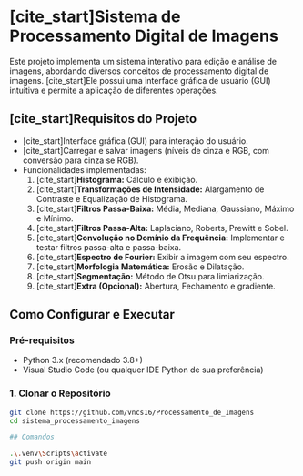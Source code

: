 # [cite_start]Sistema de Processamento Digital de Imagens 

Este projeto implementa um sistema interativo para edição e análise de imagens, abordando diversos conceitos de processamento digital de imagens. [cite_start]Ele possui uma interface gráfica de usuário (GUI) intuitiva e permite a aplicação de diferentes operações. 

## [cite_start]Requisitos do Projeto 

* [cite_start]Interface gráfica (GUI) para interação do usuário. 
* [cite_start]Carregar e salvar imagens (níveis de cinza e RGB, com conversão para cinza se RGB). 
* Funcionalidades implementadas:
    1.  [cite_start]**Histograma:** Cálculo e exibição. 
    2.  [cite_start]**Transformações de Intensidade:** Alargamento de Contraste e Equalização de Histograma. 
    3.  [cite_start]**Filtros Passa-Baixa:** Média, Mediana, Gaussiano, Máximo e Mínimo. 
    4.  [cite_start]**Filtros Passa-Alta:** Laplaciano, Roberts, Prewitt e Sobel. 
    5.  [cite_start]**Convolução no Domínio da Frequência:** Implementar e testar filtros passa-alta e passa-baixa. 
    6.  [cite_start]**Espectro de Fourier:** Exibir a imagem com seu espectro. 
    7.  [cite_start]**Morfologia Matemática:** Erosão e Dilatação. 
    8.  [cite_start]**Segmentação:** Método de Otsu para limiarização. 
    9.  [cite_start]**Extra (Opcional):** Abertura, Fechamento e gradiente.

## Como Configurar e Executar

### Pré-requisitos

* Python 3.x (recomendado 3.8+)
* Visual Studio Code (ou qualquer IDE Python de sua preferência)

### 1. Clonar o Repositório

```bash
git clone https://github.com/vncs16/Processamento_de_Imagens
cd sistema_processamento_imagens

## Comandos

.\.venv\Scripts\activate
git push origin main
